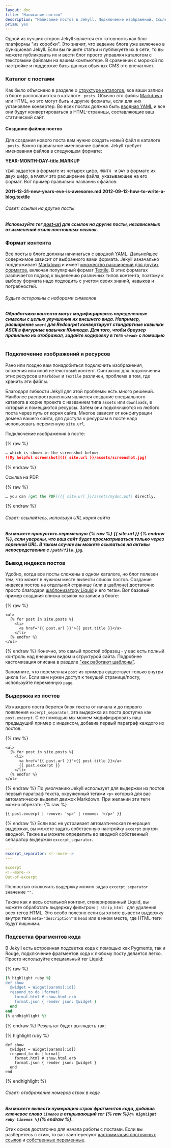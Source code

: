 ```yaml
---
layout: doc
title: "Написание постов"
description: "Написание постов в Jekyll. Подключение изображений. Ссылки на посты. Выдержка (post.excerpt) из постов. Подсветка кода."
prism: yes
---
```

Одной из лучших сторон  Jekyll является его готовность как блог платформы "из коробки". Это значит, что ведение блога уже включено в функционал  Jekyll. Если вы пишите статьи и публикуете их в сети, то вы можете публиковать их и вести блог просто управляя каталогом с текстовыми файлами на вашем компьютере. В сравнении с морокой по настройке и поддержке базы данных обычных CMS это впечатляет.

### Каталог с постами

Как было объяснено в разделе о [структуре каталогов](/documentation/05_directory_structure.html), все ваши записи в блоге располагаются в каталоге `_posts`. Обычно это файлы [Markdown ](http://daringfireball.net/projects/markdown/) или HTML, но это могут быть и другие форматы, если для них установлен конвертер. Во всех постах должна быть [вводная YAML](/documentation/07_frontmatter.html) и все они будут конвертироваться в HTML-страницы, составляющие ваш статический сайт.

#### Создание файлов постов

Для создания нового поста вам нужно создать новый файл в каталоге `_posts`. Важно правильное именование файлов. Jekyll требует именования файлов в следующем формате:

**YEAR-MONTH-DAY-title.MARKUP**


`YEAR` задается в формате из четырех цифр, `MONTH ` и `DAY`  в формате их двух цифр, а `MARKUP` это расширение файла, указывающее на его формат. Вот пример правильно названных файлов:

**2011-12-31-new-years-eve-is-awesome.md**
**2012-09-12-how-to-write-a-blog.textile**


###### Совет: ссылки на другие посты
***Используйте тег [post-url](/documentation/17_templates.html#post-url) для ссылок на другие посты, независимых от изменений стиля постоянных ссылок.***

### Формат контента

Все посты в блоге должны начинаться с [вводной YAML](/documentation/07_frontmatter.html). Дальнейшее содержимое зависит от выбранного вами формата. Jekyll  изначально поддерживает [Markdown](http://daringfireball.net/projects/markdown/) и имеет [множество расширений для других форматов](/documentation/20_plugins.html#converters-1), включая популярный формат [Textile](http://redcloth.org/textile). В этих форматах различается подход к выделению различных типов контента, поэтому к выбору формата надо подходить с учетом своих знаний, навыков и потребностей.

###### Будьте осторожны с наборами символов
***Обработчики контента могут модифицировать определенные символы с целью улучшения их внешнего вида. Например, расширение `smart` для Redcarpet конвертирует стандартные кавычки ASCII в фигурные кавычки Юникода. Для того, чтобы браузер правильно их отображал, задайте кодировку в теге `<head>` с помощью <meta charset="utf-8">.***

### Подключение изображений и ресурсов

Рано или поздно вам понадобиться подключить изображения, вложения или иной нетекстовый контент. Синтаксис для подключения этих ресурсов в `Markdown` и `Textile` различен, проблема в том, где хранить эти файлы.

Благодаря гибкости Jekyll для этой проблемы есть много решений. Наиболее распространенным является создание специального каталога в корне проекта с названием типа `assets` или `downloads`, в который и помещаются ресурсы. Затем они подключаются  из любого поста через путь от корня сайта. Многое зависит от конфигурации домена вашего сайта, для доступа к ресурсам в посте надо использовать переменную `site.url`.

Подключение изображения в посте:

{% raw %}
```markdown
… which is shown in the screenshot below:
![My helpful screenshot]({{ site.url }}/assets/screenshot.jpg)
```
{% endraw %}

Ссылка на PDF:

{% raw %}
```markdown
… you can [get the PDF]({{ site.url }}/assets/mydoc.pdf) directly.
```
{% endraw %}

###### Совет: ссылайтесь, используя URL корня сайта
***Вы можете пропустить переменную {% raw %} {{ site.url }} {% endraw %}, если уверены, что ваш сайт будет просматриваться только через коренной URL. В таком случае вы можете ссылаться на активы непосредственно с `/path/file.jpg`.***

### Вывод индекса постов

Удобно, когда все посты сложены в одном каталоге, но блог полезен тем, что может в нужном месте вывести список постов. Создание индекса постов на отдельной странице (или в [шаблоне](/documentation/17_templates.html)) достаточно просто благодаря  [шаблонизатору Liquid](http://wiki.shopify.com/Liquid) и его тегам. Вот базовый пример создания списка ссылок на записи в блоге:

{% raw %}
```liquid
<ul>
  {% for post in site.posts %}
    <li>
      <a href="{{ post.url }}">{{ post.title }}</a>
    </li>
  {% endfor %}
</ul>
```
{% endraw %}
Конечно, это самый простой образец - у вас есть полный контроль над внешним видом и структурой сайта. Подробнее кастомизация описана в разделе ["как работают шаблоны"](http://jekyllrb.com/docs/templates/).

Запомните, что переменная `post` из примера существует только внутри цикла `for`. Если вам нужен доступ к текущей странице/посту, используйте переменную `page`.

### Выдержка из постов

Из каждого поста  берется блок текста от начала и до первого появления `excerpt_separator`, эта выдержка из поста доступна как `post.excerpt`. С ее помощью мы можем модифицировать  наш предыдущий пример с индексом, добавив первый параграф каждого из постов:

{% raw %}
```liquid
<ul>
  {% for post in site.posts %}
    <li>
      <a href="{{ post.url }}">{{ post.title }}</a>
      {{ post.excerpt }}
    </li>
  {% endfor %}
</ul>
```
{% endraw %}
По умолчанию Jekyll  использует для выдержки из постов первый параграф текста, окруженный тегами `<p>` который для вас автоматически выделит движок Markdown. При желании эти теги можно обрезать:
{% raw %}
```liquid
{{ post.excerpt | remove: '<p>' | remove: '</p>' }}
```
{% endraw %}
Если вас не устраивает автоматическая генерация выдержки, вы можете задать собственную настройку `excerpt` внутри вводной. Также вы можете определить во вводной собственный сепаратор выдержки `excerpt_separator`.

```yaml
---
excerpt_separator: <!--more-->
---

Excerpt
<!--more-->
Out-of-excerpt
```

Полностью отключить выдержку можно задав `excerpt_separator` значение `""`.

Также как и весь остальной контент, сгенерированный Liquid, вы можете обработать выдержку фильтром `| strip_html ` для удаления всех тегов HTML. Это особо полезно если вы хотите вывести выдержку внутри тега `meta="description"` в `head` или в ином месте, где HTML-теги будут лишними.

### Подсветка фрагментов кода

В Jekyll есть встроенная подсветка кода с помощью как Pygments, так и Rouge, подключение фрагментов кода к любому посту делается легко. Просто используйте специальный тег Liquid:

{% raw %}
```ruby
{% highlight ruby %}
def show
  @widget = Widget(params[:id])
  respond_to do |format|
    format.html # show.html.erb
    format.json { render json: @widget }
  end
end
{% endhighlight %}
```
{% endraw %}
Результат будет выглядеть так:

{% highlight ruby %}
```
def show
  @widget = Widget(params[:id])
  respond_to do |format|
    format.html # show.html.erb
    format.json { render json: @widget }
  end
end
```
{% endhighlight %}
###### Совет: отображение номеров строк в коде

***Вы можете вывести нумерацию строк фрагментов кода, добавив ключевое слово `linenos` в открывающий тег {% raw %}`{% highlight ruby linenos %}`{% endraw %}.***

Этих основ достаточно для начала работы с постами. Если вы разберетесь с этим, то вас заинтересуют  [кастомизация постоянных ссылок](/documentation/18_permalinks.html) и [собственные переменные](/documentation/12_variables.html).
